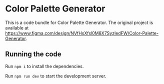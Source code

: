 
  # Color Palette Generator

  This is a code bundle for Color Palette Generator. The original project is available at https://www.figma.com/design/NVfHsXfsl0M8X7SyzledFW/Color-Palette-Generator.

  ## Running the code

  Run `npm i` to install the dependencies.

  Run `npm run dev` to start the development server.
  